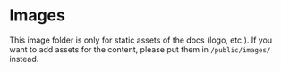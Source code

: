 # Images

This image folder is only for static assets of the docs (logo, etc.). If you want to add assets for the content, please put them in `/public/images/` instead.
